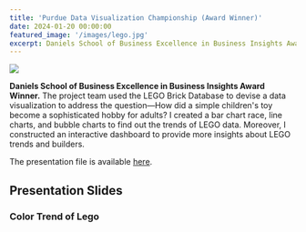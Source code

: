 ```yaml
---
title: 'Purdue Data Visualization Championship (Award Winner)'
date: 2024-01-20 00:00:00
featured_image: '/images/lego.jpg'
excerpt: Daniels School of Business Excellence in Business Insights Award Winner. The project team used the LEGO Brick Database to devise a data visualization to address the question—How did a simple children's toy become a sophisticated hobby for adults? I created a bar chart race, line charts, and bubble charts to find out the trends of LEGO data. Moreover, I constructed an interactive dashboard to provide more insights about LEGO trends and builders.
---
```


![](/images/lego.jpg)

**Daniels School of Business Excellence in Business Insights Award Winner.** The project team used the LEGO Brick Database to devise a data visualization to address the question—How did a simple children's toy become a sophisticated hobby for adults? I created a bar chart race, line charts, and bubble charts to find out the trends of LEGO data. Moreover, I constructed an interactive dashboard to provide more insights about LEGO trends and builders.

The presentation file is available [here](https://drive.google.com/file/d/1yxUi4JxJ2B1PpeMlKYgiHZg0imWi1L5c/view?usp=drive_link).

## Presentation Slides

### Color Trend of Lego
<div class="flourish-embed flourish-bar-chart-race" data-src="visualisation/16522485"><script src="https://public.flourish.studio/resources/embed.js"></script></div>
